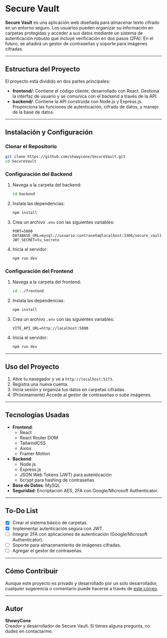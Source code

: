 # Secure Vault

**Secure Vault** es una aplicación web diseñada para almacenar texto cifrado en un entorno seguro. Los usuarios pueden organizar su información en carpetas protegidas y acceder a sus datos mediante un sistema de autenticación robusto que incluye verificación en dos pasos (2FA). En el futuro, se añadirá un gestor de contraseñas y soporte para imágenes cifradas.

---

## Estructura del Proyecto

El proyecto está dividido en dos partes principales:

- **frontend/**: Contiene el código cliente, desarrollado con React. Gestiona la interfaz de usuario y se comunica con el backend a través de la API.
- **backend/**: Contiene la API construida con Node.js y Express.js. Proporciona las funciones de autenticación, cifrado de datos, y manejo de la base de datos.

---

## Instalación y Configuración

### Clonar el Repositorio

```bash
git clone https://github.com/showycone/SecureVault.git
cd SecureVault
```

### Configuración del Backend

1. Navega a la carpeta del backend:
   ```bash
   cd backend
   ```
2. Instala las dependencias:
   ```bash
   npm install
   ```
3. Crea un archivo `.env` con las siguientes variables:
   ```env
   PORT=5000
   DATABASE_URL=mysql://usuario:contraseña@localhost:3306/secure_vault
   JWT_SECRET=tu_secreto
   ```
4. Inicia el servidor:
   ```bash
   npm run dev
   ```

### Configuración del Frontend

1. Navega a la carpeta del frontend:
   ```bash
   cd ../frontend
   ```
2. Instala las dependencias:
   ```bash
   npm install
   ```
3. Crea un archivo `.env` con las siguientes variables:
   ```env
   VITE_API_URL=http://localhost:5000
   ```
4. Inicia el servidor:
   ```bash
   npm run dev
   ```

---

## Uso del Proyecto

1. Abre tu navegador y ve a `http://localhost:5173`.
2. Registra una nueva cuenta.
3. Inicia sesión y organiza tus datos en carpetas cifradas.
4. (Próximamente) Accede al gestor de contraseñas o sube imágenes.

---

## Tecnologías Usadas

- **Frontend**:
  - React
  - React Router DOM
  - TailwindCSS
  - Axios
  - Framer Motion
- **Backend**:
  - Node.js
  - Express.js
  - JSON Web Tokens (JWT) para autenticación
  - bcrypt para hashing de contraseñas
- **Base de Datos**: MySQL
- **Seguridad**: Encriptación AES, 2FA con Google/Microsoft Authenticator.

---

## To-Do List

- [x] Crear el sistema básico de carpetas.
- [x] Implementar autenticación segura con JWT.
- [ ] Integrar 2FA con aplicaciones de autenticación (Google/Microsoft Authenticator).
- [ ] Soporte para almacenamiento de imágenes cifradas.
- [ ] Agregar el gestor de contraseñas.

---

## Cómo Contribuir

Aunque este proyecto es privado y desarrollado por un solo desarrollador, cualquier sugerencia o comentario puede hacerse a través de [este correo](mailto:alexrafael2003@gmail.com).

---

## Autor

**ShowyCone**  
Creador y desarrollador de Secure Vault. Si tienes alguna pregunta, no dudes en contactarme.
